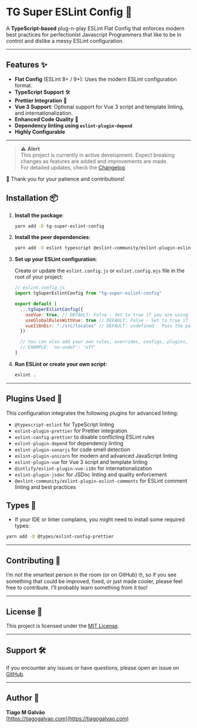 
# TG Super ESLint Config 🎉

A **TypeScript-based** plug-n-play ESLint Flat Config that enforces modern best practices for perfectionist
Javascript Programmers that like to be in control and dislike a messy ESLint configuration.

---

## Features ✨

- **Flat Config** (ESLint 8+ / 9+): Uses the modern ESLint configuration format.
- **TypeScript Support** 🛠️
- **Prettier Integration** 🎨
- **Vue 3 Support**: Optional support for Vue 3 script and template linting, and internationalization.
- **Enhanced Code Quality** 🚀
- **Dependency linting using `eslint-plugin-depend`**
- **Highly Configurable**
---

> ⚠️ **Alert**  
> This project is currently in active development.
> Expect breaking changes as features are added and improvements are made.  
> For detailed updates, check the [Changelog](./CHANGELOG.md).

🚧 Thank you for your patience and contributions!

## Installation 📦

1. **Install the package**:

   ```bash
   yarn add -D tg-super-eslint-config
   ```

2. **Install the peer dependencies**:

   ```bash
   yarn add -D eslint typescript @eslint-community/eslint-plugin-eslint-comments @intlify/eslint-plugin-vue-i18n @typescript-eslint/parser @typescript-eslint/eslint-plugin eslint-plugin-prettier eslint-config-prettier eslint-plugin-sonarjs eslint-plugin-unicorn eslint-plugin-depend eslint-plugin-vue prettier
   ```

3. **Set up your ESLint configuration**:

   Create or update the `eslint.config.js` or `eslint.config.mjs` file in the root of your project:

   ```js
   // eslint.config.js
   import tgSuperEslintConfig from "tg-super-eslint-config"

   export default [
     ...tgSuperEslintConfig({
       useVue: true, // DEFAULT: False - Set to true if you are using vue
       useGlobalRulesWithVue: true // DEFAULT: False - Set to true if you want to use all other configs in vue projects too
       vueI18nDir: "./src/locales" // DEFAULT: undefined - Pass the path to your i18n locales if you want additional locale linting
     })

     // You can also add your own rules, overrides, configs, plugins, etc here.
     // EXAMPLE: 'no-undef': 'off'
   ]
   ```

4. **Run ESLint or create your own script**:

   ```bash
   eslint .
   ```

---

## Plugins Used 🧩

This configuration integrates the following plugins for advanced linting:

- `@typescript-eslint` for TypeScript linting
- `eslint-plugin-prettier` for Prettier integration
- `eslint-config-prettier` to disable conflicting ESLint rules
- `eslint-plugin-depend` for dependency linting
- `eslint-plugin-sonarjs` for code smell detection
- `eslint-plugin-unicorn` for modern and advanced JavaScript linting
- `eslint-plugin-vue` for Vue 3 script and template linting
- `@intlify/eslint-plugin-vue-i18n` for internationalization
- `eslint-plugin-jsdoc` for JSDoc linting and quality enforcement
- `@eslint-community/eslint-plugin-eslint-comments` for ESLint comment linting and best practices

## Types 📝
- If your IDE or linter complains, you might need to install some required types:

```bash
yarn add -D @types/eslint-config-prettier
```

---

## Contributing 🤝

I’m not the smartest person in the room (or on GitHub) 🤓, so if you see something that could be improved, fixed, or just made cooler, please feel free to contribute. I’ll probably learn something from it too!

---

## License 📄

This project is licensed under the [MIT License](LICENSE).

---

## Support 🛠️

If you encounter any issues or have questions, please open an issue on [GitHub](https://github.com/iamtiagogalvao/tg-super-eslint-config/issues).

---

## Author 👤

**Tiago M Galvão**  
[https://tiagogalvao.com](https://tiagogalvao.com)
